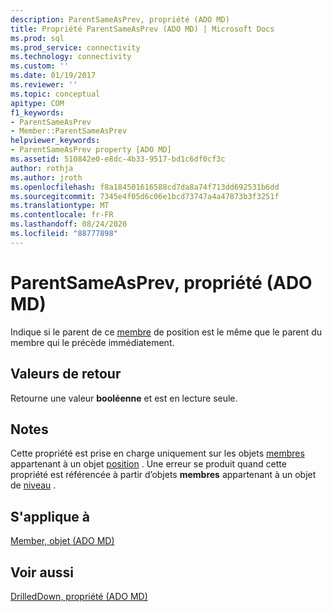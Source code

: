 ```yaml
---
description: ParentSameAsPrev, propriété (ADO MD)
title: Propriété ParentSameAsPrev (ADO MD) | Microsoft Docs
ms.prod: sql
ms.prod_service: connectivity
ms.technology: connectivity
ms.custom: ''
ms.date: 01/19/2017
ms.reviewer: ''
ms.topic: conceptual
apitype: COM
f1_keywords:
- ParentSameAsPrev
- Member::ParentSameAsPrev
helpviewer_keywords:
- ParentSameAsPrev property [ADO MD]
ms.assetid: 510842e0-e8dc-4b33-9517-bd1c6df0cf3c
author: rothja
ms.author: jroth
ms.openlocfilehash: f8a184501616588cd7da8a74f713dd692531b6dd
ms.sourcegitcommit: 7345e4f05d6c06e1bcd73747a4a47873b3f3251f
ms.translationtype: MT
ms.contentlocale: fr-FR
ms.lasthandoff: 08/24/2020
ms.locfileid: "88777898"
---
```

# <a name="parentsameasprev-property-ado-md"></a>ParentSameAsPrev, propriété (ADO MD)
Indique si le parent de ce [membre](./member-object-ado-md.md) de position est le même que le parent du membre qui le précède immédiatement.  
  
## <a name="return-values"></a>Valeurs de retour  
 Retourne une valeur **booléenne** et est en lecture seule.  
  
## <a name="remarks"></a>Notes  
 Cette propriété est prise en charge uniquement sur les objets [membres](./member-object-ado-md.md) appartenant à un objet [position](./position-object-ado-md.md) . Une erreur se produit quand cette propriété est référencée à partir d’objets **membres** appartenant à un objet de [niveau](./level-object-ado-md.md) .  
  
## <a name="applies-to"></a>S'applique à  
 [Member, objet (ADO MD)](./member-object-ado-md.md)  
  
## <a name="see-also"></a>Voir aussi  
 [DrilledDown, propriété (ADO MD)](./drilleddown-property-ado-md.md)